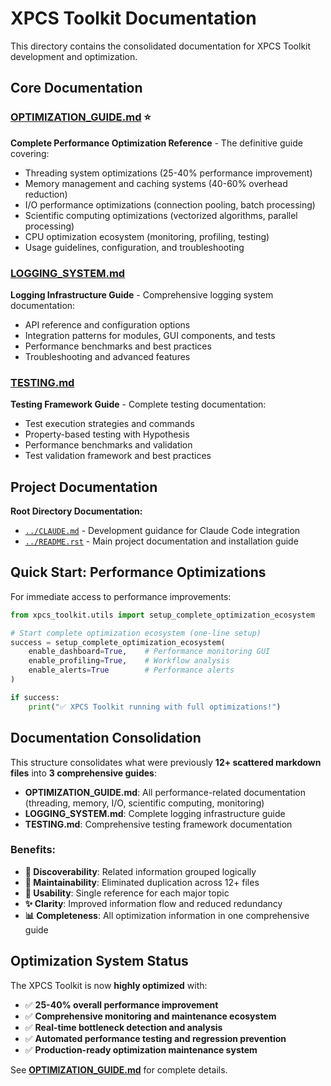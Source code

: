 # XPCS Toolkit Documentation

This directory contains the consolidated documentation for XPCS Toolkit development and optimization.

## Core Documentation

### [OPTIMIZATION_GUIDE.md](OPTIMIZATION_GUIDE.md) ⭐
**Complete Performance Optimization Reference** - The definitive guide covering:
- Threading system optimizations (25-40% performance improvement)
- Memory management and caching systems (40-60% overhead reduction) 
- I/O performance optimizations (connection pooling, batch processing)
- Scientific computing optimizations (vectorized algorithms, parallel processing)
- CPU optimization ecosystem (monitoring, profiling, testing)
- Usage guidelines, configuration, and troubleshooting

### [LOGGING_SYSTEM.md](LOGGING_SYSTEM.md)
**Logging Infrastructure Guide** - Comprehensive logging system documentation:
- API reference and configuration options
- Integration patterns for modules, GUI components, and tests
- Performance benchmarks and best practices
- Troubleshooting and advanced features

### [TESTING.md](TESTING.md) 
**Testing Framework Guide** - Complete testing documentation:
- Test execution strategies and commands
- Property-based testing with Hypothesis
- Performance benchmarks and validation
- Test validation framework and best practices

## Project Documentation

**Root Directory Documentation:**
- [`../CLAUDE.md`](../CLAUDE.md) - Development guidance for Claude Code integration
- [`../README.rst`](../README.rst) - Main project documentation and installation guide

## Quick Start: Performance Optimizations

For immediate access to performance improvements:

```python
from xpcs_toolkit.utils import setup_complete_optimization_ecosystem

# Start complete optimization ecosystem (one-line setup)
success = setup_complete_optimization_ecosystem(
    enable_dashboard=True,    # Performance monitoring GUI
    enable_profiling=True,    # Workflow analysis
    enable_alerts=True        # Performance alerts
)

if success:
    print("✅ XPCS Toolkit running with full optimizations!")
```

## Documentation Consolidation

This structure consolidates what were previously **12+ scattered markdown files** into **3 comprehensive guides**:

- **OPTIMIZATION_GUIDE.md**: All performance-related documentation (threading, memory, I/O, scientific computing, monitoring)
- **LOGGING_SYSTEM.md**: Complete logging infrastructure guide
- **TESTING.md**: Comprehensive testing framework documentation

### Benefits:
- **📍 Discoverability**: Related information grouped logically
- **🔧 Maintainability**: Eliminated duplication across 12+ files
- **🎯 Usability**: Single reference for each major topic
- **✨ Clarity**: Improved information flow and reduced redundancy
- **📊 Completeness**: All optimization information in one comprehensive guide

## Optimization System Status

The XPCS Toolkit is now **highly optimized** with:
- ✅ **25-40% overall performance improvement**
- ✅ **Comprehensive monitoring and maintenance ecosystem**
- ✅ **Real-time bottleneck detection and analysis**
- ✅ **Automated performance testing and regression prevention**
- ✅ **Production-ready optimization maintenance system**

See **[OPTIMIZATION_GUIDE.md](OPTIMIZATION_GUIDE.md)** for complete details.